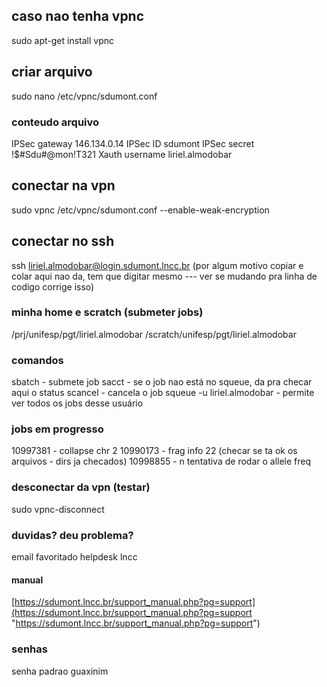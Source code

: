 ## caso nao tenha vpnc

sudo apt-get install vpnc
##  criar arquivo

sudo nano /etc/vpnc/sdumont.conf
### conteudo arquivo

IPSec gateway 146.134.0.14
IPSec ID sdumont
IPSec secret !$#Sdu#@mon!T321
Xauth username liriel.almodobar
## conectar na vpn

sudo vpnc /etc/vpnc/sdumont.conf --enable-weak-encryption
## conectar no ssh

ssh liriel.almodobar@login.sdumont.lncc.br (por algum motivo copiar e colar aqui nao da, tem que digitar mesmo --- ver se mudando pra linha de codigo corrige isso)

### minha home e scratch (submeter jobs)

/prj/unifesp/pgt/liriel.almodobar
/scratch/unifesp/pgt/liriel.almodobar
### comandos

sbatch - submete job
sacct - se o job nao está no squeue, da pra checar aqui o status 
scancel - cancela o job
squeue -u liriel.almodobar - permite ver todos os jobs desse usuário

### jobs em progresso

10997381 - collapse chr 2
10990173 - frag info 22 (checar se ta ok os arquivos - dirs ja checados)
10998855 - n tentativa de rodar o allele freq
### desconectar da vpn (testar)

sudo vpnc-disconnect

### duvidas? deu problema?

email favoritado helpdesk lncc
#### manual 

[https://sdumont.lncc.br/support_manual.php?pg=support](https://sdumont.lncc.br/support_manual.php?pg=support "https://sdumont.lncc.br/support_manual.php?pg=support")

### senhas

senha padrao guaxinim
